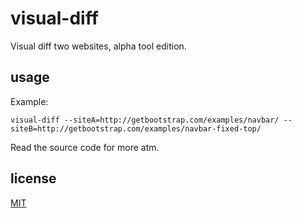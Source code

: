 # visual-diff

Visual diff two websites, alpha tool edition.

## usage

Example:

```
visual-diff --siteA=http://getbootstrap.com/examples/navbar/ --siteB=http://getbootstrap.com/examples/navbar-fixed-top/
```

Read the source code for more atm.

## license

[MIT](http://alessioalex.mit-license.org/)
